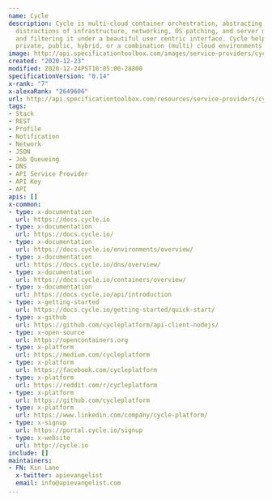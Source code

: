 ```yaml
---
name: Cycle
description: Cycle is multi-cloud container orchestration, abstracting away all the
  distractions of infrastructure, networking, OS patching, and server maintenance
  and filtering it under a beautiful user centric interface. Cycle helps with managing
  private, public, hybrid, or a combination (multi) cloud environments as hubs.
image: http://api.specificationtoolbox.com/images/service-providers/cycle.jpg
created: "2020-12-23"
modified: 2020-12-24PST10:05:00-28800
specificationVersion: "0.14"
x-rank: "7"
x-alexaRank: "2649606"
url: http://api.specificationtoolbox.com/resources/service-providers/cycle/
tags:
- Stack
- REST
- Profile
- Notification
- Network
- JSON
- Job Queueing
- DNS
- API Service Provider
- API Key
- API
apis: []
x-common:
- type: x-documentation
  url: https://docs.cycle.io
- type: x-documentation
  url: https://docs.cycle.io/
- type: x-documentation
  url: https://docs.cycle.io/environments/overview/
- type: x-documentation
  url: https://docs.cycle.io/dns/overview/
- type: x-documentation
  url: https://docs.cycle.io/containers/overview/
- type: x-documentation
  url: https://docs.cycle.io/api/introduction
- type: x-getting-started
  url: https://docs.cycle.io/getting-started/quick-start/
- type: x-github
  url: https://github.com/cycleplatform/api-client-nodejs/
- type: x-open-source
  url: https://opencontainers.org
- type: x-platform
  url: https://medium.com/cycleplatform
- type: x-platform
  url: https://facebook.com/cycleplatform
- type: x-platform
  url: https://reddit.com/r/cycleplatform
- type: x-platform
  url: https://github.com/cycleplatform
- type: x-platform
  url: https://www.linkedin.com/company/cycle-platform/
- type: x-signup
  url: https://portal.cycle.io/signup
- type: x-website
  url: http://cycle.io
include: []
maintainers:
- FN: Kin Lane
  x-twitter: apievangelist
  email: info@apievangelist.com
...
```


